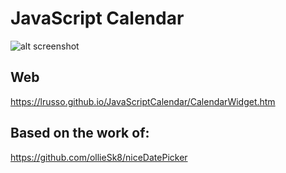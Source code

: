 # JavaScript Calendar

![alt screenshot](https://raw.githubusercontent.com/lrusso/JavaScriptCalendar/master/CalendarWidget.png)

## Web

https://lrusso.github.io/JavaScriptCalendar/CalendarWidget.htm

## Based on the work of:

https://github.com/ollieSk8/niceDatePicker
